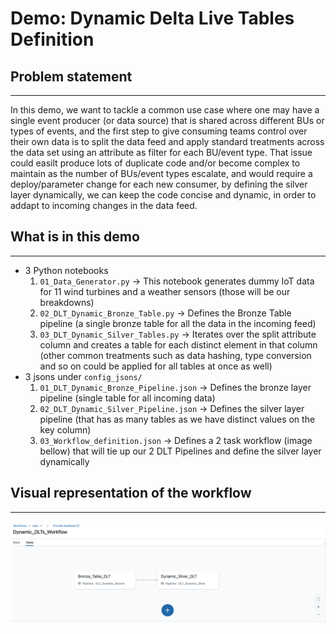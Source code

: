 # Demo: Dynamic Delta Live Tables Definition

## Problem statement
---
In this demo, we want to tackle a common use case where one may have a single event producer (or data source) that is shared across different BUs or types of 
events, and the first step to give consuming teams control over their own data is to split the data feed and apply standard treatments across the data set using an attribute as filter for each BU/event type.
That issue could easilt produce lots of duplicate code and/or become complex to maintain as the number of BUs/event types escalate, and would require a deploy/parameter change for each new consumer, by defining the silver layer dynamically, we can keep the code concise and dynamic, in order to addapt to incoming changes in the data feed.

## What is in this demo
---
- 3 Python notebooks
  1. `01_Data_Generator.py` -> This notebook generates dummy IoT data for 11 wind turbines and a weather sensors (those will be our breakdowns)
  2. `02_DLT_Dynamic_Bronze_Table.py` -> Defines the Bronze Table pipeline (a single bronze table for all the data in the incoming feed)
  3. `03_DLT_Dynamic_Silver_Tables.py` -> Iterates over the split attribute column and creates a table for each distinct element in that column (other common treatments such as data hashing, type conversion and so on could be applied for all tables at once as well)
- 3 jsons under `config_jsons/`
  1. `01_DLT_Dynamic_Bronze_Pipeline.json` -> Defines the bronze layer pipeline (single table for all incoming data)
  2. `02_DLT_Dynamic_Silver_Pipeline.json` -> Defines the silver layer pipeline (that has as many tables as we have distinct values on the key column)
  3. `03_Workflow_definition.json` -> Defines a 2 task workflow (image bellow) that will tie up our 2 DLT Pipelines and define the silver layer dynamically

## Visual representation of the workflow
---
![2 Task workflow](./resources/Dynamic_DLT_Workflow.png)
